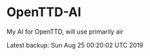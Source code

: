 # OpenTTD-AI
My AI for OpenTTD, will use primarily air

Latest backup: Sun Aug 25 00:20:02 UTC 2019
